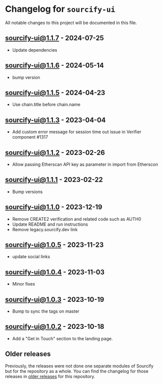 # Changelog for `sourcify-ui`

All notable changes to this project will be documented in this file.

## sourcify-ui@1.1.7 - 2024-07-25

- Update dependencies

## sourcify-ui@1.1.6 - 2024-05-14

- bump version

## sourcify-ui@1.1.5 - 2024-04-23

- Use chain.title before chain.name

## sourcify-ui@1.1.3 - 2023-04-04

- Add custom error message for session time out issue in Verifier component #1317

## sourcify-ui@1.1.2 - 2023-02-26

- Allow passing Etherscan API key as parameter in import from Etherscon

## sourcify-ui@1.1.1 - 2023-02-22

- Bump versions

## sourcify-ui@1.1.0 - 2023-12-19

- Remove CREATE2 verification and related code such as AUTH0
- Update README and run instructions
- Remove legacy.sourcify.dev link

## sourcify-ui@1.0.5 - 2023-11-23

- update social links

## sourcify-ui@1.0.4 - 2023-11-03

- Minor fixes

## sourcify-ui@1.0.3 - 2023-10-19

- Bump to sync the tags on master

## sourcify-ui@1.0.2 - 2023-10-18

- Add a "Get in Touch" section to the landing page.

## Older releases

Previously, the releases were not done one separate modules of Sourcify but for the repository as a whole.
You can find the changelog for those releases in [older releases](https://github.com/ethereum/sourcify/releases) for this repository.
